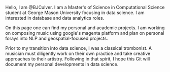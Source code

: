Hello, I am @BJCulver. I am a Master's of Science in Computational Science student at George Mason University focusing in data science. I am interested in database and data analytics roles.

On this page one can find my personal and academic projects. I am working on composing music using google's magenta platform and plan on personal forays into NLP and geospatial-focused projects.

Prior to my transition into data science, I was a classical trombonist. A musician must diligently work on their own practice and take creative approaches to their artistry. Following in that spirit, I hope this Git will document my personal developments in data science.
